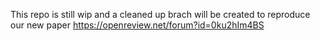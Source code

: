 This repo is still wip and a cleaned up brach will be created to reproduce our new paper https://openreview.net/forum?id=0ku2hIm4BS
